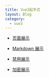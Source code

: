 ```yaml
---
title: Vue3起手式
layout: Blog
category:
  - vue3
---
```


- [页面展示](page.md)

- [Markdown 展示](markdown.md)

- [禁用展示](disable.md)

- [加密展示](encrypt.md)
